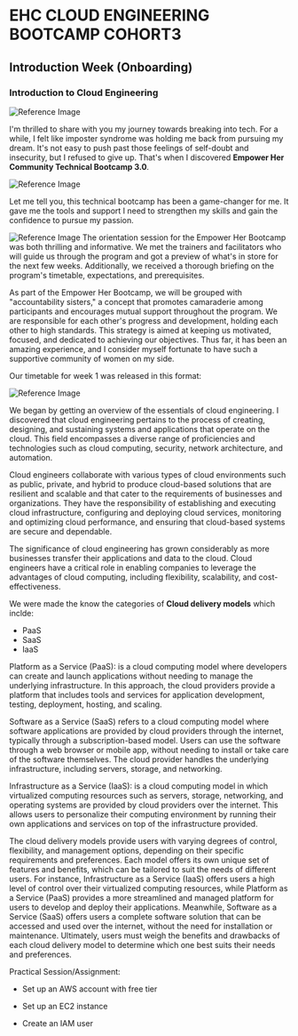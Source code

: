 # EHC CLOUD ENGINEERING BOOTCAMP COHORT3
## Introduction Week (Onboarding)
### Introduction to Cloud Engineering

![Reference Image](/EHC%20SCREENSHOTS/EHC%20SCEENSHOTS/ehc%20logo.jfif)

I'm thrilled to share with you my journey towards breaking into tech. For a while, I felt like imposter syndrome was holding me back from pursuing my dream. It's not easy to push past those feelings of self-doubt and insecurity, but I refused to give up. That's when I discovered **Empower Her Community Technical Bootcamp 3.0**.

![Reference Image](/EHC%20SCREENSHOTS/EHC%20SCEENSHOTS/ehc.jfif)

Let me tell you, this technical bootcamp has been a game-changer for me. It gave me the tools and support I need to strengthen my skills and gain the confidence to pursue my passion.

![Reference Image](/EHC%20SCREENSHOTS/EHC%20SCEENSHOTS/images%20(1).jfif)
The orientation session for the Empower Her Bootcamp was both thrilling and informative. We met the trainers and facilitators who will guide us through the program and got a preview of what's in store for the next few weeks. Additionally, we received a thorough briefing on the program's timetable, expectations, and prerequisites.

As part of the Empower Her Bootcamp, we will be grouped with "accountability sisters," a concept that promotes camaraderie among participants and encourages mutual support throughout the program. We are responsible for each other's progress and development, holding each other to high standards. This strategy is aimed at keeping us motivated, focused, and dedicated to achieving our objectives. Thus far, it has been an amazing experience, and I consider myself fortunate to have such a supportive community of women on my side. 

 Our timetable for week 1 was released in this format:

![Reference Image](/EHC%20SCREENSHOTS/EHC%20SCEENSHOTS/week%201%20time%20table.PNG)

We began by getting an overview of the essentials of cloud engineering. I discovered that cloud engineering pertains to the process of creating, designing, and sustaining systems and applications that operate on the cloud. This field encompasses a diverse range of proficiencies and technologies such as cloud computing, security, network architecture, and automation.

Cloud engineers collaborate with various types of cloud environments such as public, private, and hybrid to produce cloud-based solutions that are resilient and scalable and that cater to the requirements of businesses and organizations. They have the responsibility of establishing and executing cloud infrastructure, configuring and deploying cloud services, monitoring and optimizing cloud performance, and ensuring that cloud-based systems are secure and dependable.

The significance of cloud engineering has grown considerably as more businesses transfer their applications and data to the cloud. Cloud engineers have a critical role in enabling companies to leverage the advantages of cloud computing, including flexibility, scalability, and cost-effectiveness.

We were made the know the categories of **Cloud delivery models** which inclde:

- PaaS
- SaaS
- IaaS

Platform as a Service (PaaS): is a cloud computing model where developers can create and launch applications without needing to manage the underlying infrastructure. In this approach, the cloud providers provide a platform that includes tools and services for application development, testing, deployment, hosting, and scaling.

Software as a Service (SaaS) refers to a cloud computing model where software applications are provided by cloud providers through the internet, typically through a subscription-based model. Users can use the software through a web browser or mobile app, without needing to install or take care of the software themselves. The cloud provider handles the underlying infrastructure, including servers, storage, and networking.

Infrastructure as a Service (IaaS):  is a cloud computing model in which virtualized computing resources such as servers, storage, networking, and operating systems are provided by cloud providers over the internet. This allows users to personalize their computing environment by running their own applications and services on top of the infrastructure provided.

The cloud delivery models provide users with varying degrees of control, flexibility, and management options, depending on their specific requirements and preferences. Each model offers its own unique set of features and benefits, which can be tailored to suit the needs of different users. For instance, Infrastructure as a Service (IaaS) offers users a high level of control over their virtualized computing resources, while Platform as a Service (PaaS) provides a more streamlined and managed platform for users to develop and deploy their applications. Meanwhile, Software as a Service (SaaS) offers users a complete software solution that can be accessed and used over the internet, without the need for installation or maintenance. Ultimately, users must weigh the benefits and drawbacks of each cloud delivery model to determine which one best suits their needs and preferences.

Practical Session/Assignment:

- Set up an AWS account with free tier

- Set up an EC2 instance


- Create an IAM user






